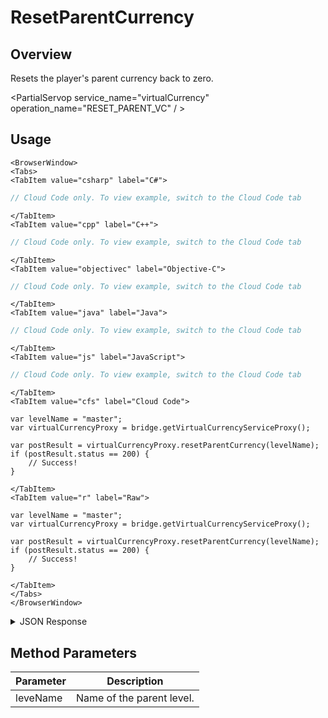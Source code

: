 # ResetParentCurrency
## Overview
Resets the player's parent currency back to zero.

<PartialServop service_name="virtualCurrency" operation_name="RESET_PARENT_VC" / >

## Usage

```mdx-code-block
<BrowserWindow>
<Tabs>
<TabItem value="csharp" label="C#">
```

```csharp
// Cloud Code only. To view example, switch to the Cloud Code tab
```

```mdx-code-block
</TabItem>
<TabItem value="cpp" label="C++">
```

```cpp
// Cloud Code only. To view example, switch to the Cloud Code tab
```

```mdx-code-block
</TabItem>
<TabItem value="objectivec" label="Objective-C">
```

```objectivec
// Cloud Code only. To view example, switch to the Cloud Code tab
```

```mdx-code-block
</TabItem>
<TabItem value="java" label="Java">
```

```java
// Cloud Code only. To view example, switch to the Cloud Code tab
```

```mdx-code-block
</TabItem>
<TabItem value="js" label="JavaScript">
```

```javascript
// Cloud Code only. To view example, switch to the Cloud Code tab
```

```mdx-code-block
</TabItem>
<TabItem value="cfs" label="Cloud Code">
```

```cfscript
var levelName = "master";
var virtualCurrencyProxy = bridge.getVirtualCurrencyServiceProxy();

var postResult = virtualCurrencyProxy.resetParentCurrency(levelName);
if (postResult.status == 200) {
    // Success!
}
```

```mdx-code-block
</TabItem>
<TabItem value="r" label="Raw">
```

```cfscript
var levelName = "master";
var virtualCurrencyProxy = bridge.getVirtualCurrencyServiceProxy();

var postResult = virtualCurrencyProxy.resetParentCurrency(levelName);
if (postResult.status == 200) {
    // Success!
}
```

```mdx-code-block
</TabItem>
</Tabs>
</BrowserWindow>
```

<details>
<summary>JSON Response</summary>

```json
{
    "status" : 200,
    "data" : null
}
```
</details>

## Method Parameters
Parameter | Description
--------- | -----------
leveName | Name of the parent level.


